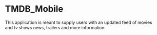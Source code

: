 # TMDB_Mobile

This application is meant to supply users with an updated feed of movies and tv shows news, trailers and more information.